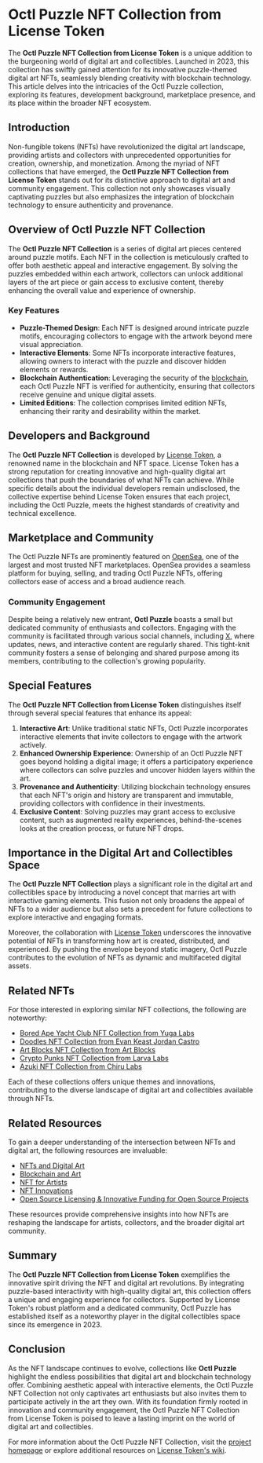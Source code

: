 # Octl Puzzle NFT Collection from License Token

The **Octl Puzzle NFT Collection from License Token** is a unique addition to the burgeoning world of digital art and collectibles. Launched in 2023, this collection has swiftly gained attention for its innovative puzzle-themed digital art NFTs, seamlessly blending creativity with blockchain technology. This article delves into the intricacies of the Octl Puzzle collection, exploring its features, development background, marketplace presence, and its place within the broader NFT ecosystem.

## Introduction

Non-fungible tokens (NFTs) have revolutionized the digital art landscape, providing artists and collectors with unprecedented opportunities for creation, ownership, and monetization. Among the myriad of NFT collections that have emerged, the **Octl Puzzle NFT Collection from License Token** stands out for its distinctive approach to digital art and community engagement. This collection not only showcases visually captivating puzzles but also emphasizes the integration of blockchain technology to ensure authenticity and provenance.

## Overview of Octl Puzzle NFT Collection

The **Octl Puzzle NFT Collection** is a series of digital art pieces centered around puzzle motifs. Each NFT in the collection is meticulously crafted to offer both aesthetic appeal and interactive engagement. By solving the puzzles embedded within each artwork, collectors can unlock additional layers of the art piece or gain access to exclusive content, thereby enhancing the overall value and experience of ownership.

### Key Features

- **Puzzle-Themed Design**: Each NFT is designed around intricate puzzle motifs, encouraging collectors to engage with the artwork beyond mere visual appreciation.
- **Interactive Elements**: Some NFTs incorporate interactive features, allowing owners to interact with the puzzle and discover hidden elements or rewards.
- **Blockchain Authentication**: Leveraging the security of the [blockchain](https://www.license-token.com/wiki/blockchain-and-art), each Octl Puzzle NFT is verified for authenticity, ensuring that collectors receive genuine and unique digital assets.
- **Limited Editions**: The collection comprises limited edition NFTs, enhancing their rarity and desirability within the market.

## Developers and Background

The **Octl Puzzle NFT Collection** is developed by [License Token](https://www.license-token.com/wiki/nft-and-digital-art), a renowned name in the blockchain and NFT space. License Token has a strong reputation for creating innovative and high-quality digital art collections that push the boundaries of what NFTs can achieve. While specific details about the individual developers remain undisclosed, the collective expertise behind License Token ensures that each project, including the Octl Puzzle, meets the highest standards of creativity and technical excellence.

## Marketplace and Community

The Octl Puzzle NFTs are prominently featured on [OpenSea](https://opensea.io/collection/octl-puzzle), one of the largest and most trusted NFT marketplaces. OpenSea provides a seamless platform for buying, selling, and trading Octl Puzzle NFTs, offering collectors ease of access and a broad audience reach.

### Community Engagement

Despite being a relatively new entrant, **Octl Puzzle** boasts a small but dedicated community of enthusiasts and collectors. Engaging with the community is facilitated through various social channels, including [X](https://x.com/iuneracom), where updates, news, and interactive content are regularly shared. This tight-knit community fosters a sense of belonging and shared purpose among its members, contributing to the collection's growing popularity.

## Special Features

The **Octl Puzzle NFT Collection from License Token** distinguishes itself through several special features that enhance its appeal:

1. **Interactive Art**: Unlike traditional static NFTs, Octl Puzzle incorporates interactive elements that invite collectors to engage with the artwork actively.
2. **Enhanced Ownership Experience**: Ownership of an Octl Puzzle NFT goes beyond holding a digital image; it offers a participatory experience where collectors can solve puzzles and uncover hidden layers within the art.
3. **Provenance and Authenticity**: Utilizing blockchain technology ensures that each NFT's origin and history are transparent and immutable, providing collectors with confidence in their investments.
4. **Exclusive Content**: Solving puzzles may grant access to exclusive content, such as augmented reality experiences, behind-the-scenes looks at the creation process, or future NFT drops.

## Importance in the Digital Art and Collectibles Space

The **Octl Puzzle NFT Collection** plays a significant role in the digital art and collectibles space by introducing a novel concept that marries art with interactive gaming elements. This fusion not only broadens the appeal of NFTs to a wider audience but also sets a precedent for future collections to explore interactive and engaging formats.

Moreover, the collaboration with [License Token](https://www.license-token.com/wiki/nft-innovations) underscores the innovative potential of NFTs in transforming how art is created, distributed, and experienced. By pushing the envelope beyond static imagery, Octl Puzzle contributes to the evolution of NFTs as dynamic and multifaceted digital assets.

## Related NFTs

For those interested in exploring similar NFT collections, the following are noteworthy:

- [Bored Ape Yacht Club NFT Collection from Yuga Labs](https://license-token.com/Bored-Ape-Yacht-Club-nft-collection-from-Yuga-Labs)
- [Doodles NFT Collection from Evan Keast Jordan Castro](https://license-token.com/Doodles-nft-collection-from-Evan-Keast-Jordan-Castro)
- [Art Blocks NFT Collection from Art Blocks](https://license-token.com/Art-Blocks-nft-collection-from-Art-Blocks)
- [Crypto Punks NFT Collection from Larva Labs](https://license-token.com/Crypto-Punks-nft-collection-from-Larva-Labs)
- [Azuki NFT Collection from Chiru Labs](https://license-token.com/Azuki-nft-collection-from-Chiru-Labs)

Each of these collections offers unique themes and innovations, contributing to the diverse landscape of digital art and collectibles available through NFTs.

## Related Resources

To gain a deeper understanding of the intersection between NFTs and digital art, the following resources are invaluable:

- [NFTs and Digital Art](https://www.license-token.com/wiki/nft-and-digital-art)
- [Blockchain and Art](https://www.license-token.com/wiki/blockchain-and-art)
- [NFT for Artists](https://www.license-token.com/wiki/nft-for-artists)
- [NFT Innovations](https://www.license-token.com/wiki/nft-innovations)
- [Open Source Licensing & Innovative Funding for Open Source Projects](https://www.license-token.com/wiki/open-source-licensing-innovative-funding-for-open-source-projects)

These resources provide comprehensive insights into how NFTs are reshaping the landscape for artists, collectors, and the broader digital art community.

## Summary

The **Octl Puzzle NFT Collection from License Token** exemplifies the innovative spirit driving the NFT and digital art revolutions. By integrating puzzle-based interactivity with high-quality digital art, this collection offers a unique and engaging experience for collectors. Supported by License Token's robust platform and a dedicated community, Octl Puzzle has established itself as a noteworthy player in the digital collectibles space since its emergence in 2023.

## Conclusion

As the NFT landscape continues to evolve, collections like **Octl Puzzle** highlight the endless possibilities that digital art and blockchain technology offer. Combining aesthetic appeal with interactive elements, the Octl Puzzle NFT Collection not only captivates art enthusiasts but also invites them to participate actively in the art they own. With its foundation firmly rooted in innovation and community engagement, the Octl Puzzle NFT Collection from License Token is poised to leave a lasting imprint on the world of digital art and collectibles.

For more information about the Octl Puzzle NFT Collection, visit the [project homepage](https://nftpuzzle.license-token.com/) or explore additional resources on [License Token's wiki](https://www.license-token.com/wiki/nft-and-digital-art).